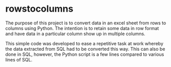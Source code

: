 # rowstocolumns
The purpose of this project is to convert data in an excel sheet from rows to columns using Python. The intention is to retain some data in row format and have data in a particular column show up in multiple columns.

This simple code was developed to ease a repetitive task at work whereby the data extracted from SQL had to be converted this way. This can also be done in SQL, however, the Python script is a few lines compared to various lines of SQL.
